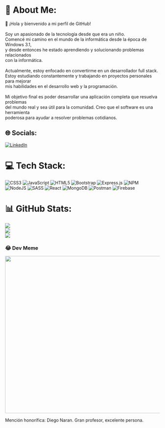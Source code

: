 # 💫 About Me:
💾 ¡Hola y bienvenido a mi perfil de GitHub!<br><br>Soy un apasionado de la tecnología desde que era un niño. <br>Comencé mi camino en el mundo de la informática desde la época de Windows 3.1, <br>y desde entonces he estado aprendiendo y solucionando problemas relacionados <br>con la informática.<br><br>Actualmente, estoy enfocado en convertirme en un desarrollador full stack. <br>Estoy estudiando constantemente y trabajando en proyectos personales para mejorar<br>mis habilidades en el desarrollo web y la programación.<br><br>Mi objetivo final es poder desarrollar una aplicación completa que resuelva problemas<br>del mundo real y sea útil para la comunidad. Creo que el software es una herramienta <br>poderosa para ayudar a resolver problemas cotidianos.


## 🌐 Socials:
[![LinkedIn](https://img.shields.io/badge/LinkedIn-%230077B5.svg?logo=linkedin&logoColor=white)](https://linkedin.com/in/matiasvazquezmartin/) 

# 💻 Tech Stack:
![CSS3](https://img.shields.io/badge/css3-%231572B6.svg?style=for-the-badge&logo=css3&logoColor=white) ![JavaScript](https://img.shields.io/badge/javascript-%23323330.svg?style=for-the-badge&logo=javascript&logoColor=%23F7DF1E) ![HTML5](https://img.shields.io/badge/html5-%23E34F26.svg?style=for-the-badge&logo=html5&logoColor=white) ![Bootstrap](https://img.shields.io/badge/bootstrap-%23563D7C.svg?style=for-the-badge&logo=bootstrap&logoColor=white) ![Express.js](https://img.shields.io/badge/express.js-%23404d59.svg?style=for-the-badge&logo=express&logoColor=%2361DAFB) ![NPM](https://img.shields.io/badge/NPM-%23000000.svg?style=for-the-badge&logo=npm&logoColor=white) ![NodeJS](https://img.shields.io/badge/node.js-6DA55F?style=for-the-badge&logo=node.js&logoColor=white) ![SASS](https://img.shields.io/badge/SASS-hotpink.svg?style=for-the-badge&logo=SASS&logoColor=white) ![React](https://img.shields.io/badge/react-%2320232a.svg?style=for-the-badge&logo=react&logoColor=%2361DAFB) ![MongoDB](https://img.shields.io/badge/MongoDB-%234ea94b.svg?style=for-the-badge&logo=mongodb&logoColor=white) ![Postman](https://img.shields.io/badge/Postman-FF6C37?style=for-the-badge&logo=postman&logoColor=white) ![Firebase](https://img.shields.io/badge/firebase-%23039BE5.svg?style=for-the-badge&logo=firebase)
# 📊 GitHub Stats:
![](https://github-readme-stats.vercel.app/api?username=mvazquezmartin&theme=nightowl&hide_border=false&include_all_commits=false&count_private=false)<br/>
![](https://github-readme-streak-stats.herokuapp.com/?user=mvazquezmartin&theme=nightowl&hide_border=false)<br/>
![](https://github-readme-stats.vercel.app/api/top-langs/?username=mvazquezmartin&theme=nightowl&hide_border=false&include_all_commits=false&count_private=false&layout=compact)

### 😂 Dev Meme
<img src="https://media.licdn.com/dms/image/C4E22AQG7DnShZpd3VQ/feedshare-shrink_800/0/1677791091390?e=2147483647&v=beta&t=cRUM_pUwUkjSLVhX00ds4k1fV9xAY_h4MrMfXMDx0-w" width="512px"/>

Mención honorífica: Diego Naran. Gran profesor, excelente persona.
